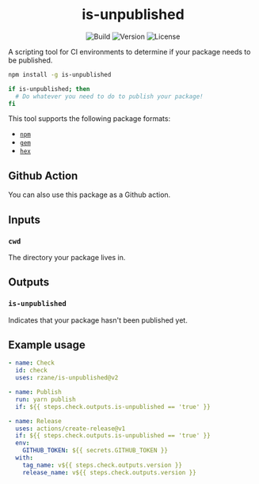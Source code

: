 <h1 align="center">is-unpublished</h1>

<div align="center">

![Build](https://github.com/rzane/is-unpublished/workflows/CI/badge.svg)
![Version](https://img.shields.io/npm/v/is-unpublished)
![License](https://img.shields.io/npm/l/is-unpublished)

</div>

A scripting tool for CI environments to determine if your package needs to be published.

```bash
npm install -g is-unpublished

if is-unpublished; then
  # Do whatever you need to do to publish your package!
fi
```

This tool supports the following package formats:

- [`npm`](https://npmjs.org)
- [`gem`](https://rubygems.org)
- [`hex`](https://hex.pm)

## Github Action

You can also use this package as a Github action.

## Inputs

### `cwd`

The directory your package lives in.

## Outputs

### `is-unpublished`

Indicates that your package hasn't been published yet.

## Example usage

```yaml
- name: Check
  id: check
  uses: rzane/is-unpublished@v2

- name: Publish
  run: yarn publish
  if: ${{ steps.check.outputs.is-unpublished == 'true' }}

- name: Release
  uses: actions/create-release@v1
  if: ${{ steps.check.outputs.is-unpublished == 'true' }}
  env:
    GITHUB_TOKEN: ${{ secrets.GITHUB_TOKEN }}
  with:
    tag_name: v${{ steps.check.outputs.version }}
    release_name: v${{ steps.check.outputs.version }}
```
